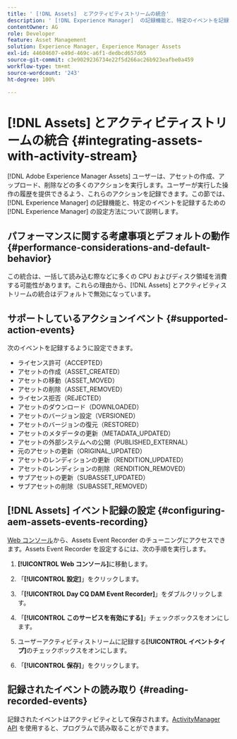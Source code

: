 ```yaml
---
title: ' [!DNL Assets]  とアクティビティストリームの統合'
description: ' [!DNL Experience Manager]  の記録機能と、特定のイベントを記録するための設定方法について説明します。'
contentOwner: AG
role: Developer
feature: Asset Management
solution: Experience Manager, Experience Manager Assets
exl-id: 44604607-e49d-469c-a6f1-dedbcd657d65
source-git-commit: c3e9029236734e22f5d266ac26b923eafbe0a459
workflow-type: tm+mt
source-wordcount: '243'
ht-degree: 100%

---
```


# [!DNL Assets] とアクティビティストリームの統合 {#integrating-assets-with-activity-stream}

[!DNL Adobe Experience Manager Assets] ユーザーは、アセットの作成、アップロード、削除などの多くのアクションを実行します。ユーザーが実行した操作の履歴を提供できるよう、これらのアクションを記録できます。この節では、[!DNL Experience Manager] の記録機能と、特定のイベントを記録するための [!DNL Experience Manager] の設定方法について説明します。

## パフォーマンスに関する考慮事項とデフォルトの動作 {#performance-considerations-and-default-behavior}

この統合は、一括して読み込む際などに多くの CPU およびディスク領域を消費する可能性があります。これらの理由から、[!DNL Assets] とアクティビティストリームの統合はデフォルトで無効になっています。

## サポートしているアクションイベント {#supported-action-events}

次のイベントを記録するように設定できます。

* ライセンス許可（ACCEPTED）
* アセットの作成（ASSET_CREATED）
* アセットの移動（ASSET_MOVED）
* アセットの削除（ASSET_REMOVED）
* ライセンス拒否（REJECTED）
* アセットのダウンロード（DOWNLOADED）
* アセットのバージョン設定（VERSIONED）
* アセットのバージョンの復元（RESTORED）
* アセットのメタデータの更新（METADATA_UPDATED）
* アセットの外部システムへの公開（PUBLISHED_EXTERNAL）
* 元のアセットの更新（ORIGINAL_UPDATED）
* アセットのレンディションの更新（RENDITION_UPDATED）
* アセットのレンディションの削除（RENDITION_REMOVED）
* サブアセットの更新（SUBASSET_UPDATED）
* サブアセットの削除（SUBASSET_REMOVED）

## [!DNL Assets] イベント記録の設定 {#configuring-aem-assets-events-recording}

[Web コンソール](/help/sites-deploying/configuring-osgi.md)から、Assets Event Recorder のチューニングにアクセスできます。Assets Event Recorder を設定するには、次の手順を実行します。

1. **[!UICONTROL Web コンソール]**&#x200B;に移動します。

1. 「**[!UICONTROL 設定]**」をクリックします。

1. 「**[!UICONTROL Day CQ DAM Event Recorder]**」をダブルクリックします。

1. 「**[!UICONTROL このサービスを有効にする]**」チェックボックスをオンにします。

1. ユーザーアクティビティストリームに記録する&#x200B;**[!UICONTROL イベントタイプ]**&#x200B;のチェックボックスをオンにします。

1. 「**[!UICONTROL 保存]**」をクリックします。

## 記録されたイベントの読み取り {#reading-recorded-events}

記録されたイベントはアクティビティとして保存されます。[ActivityManager API](https://developer.adobe.com/experience-manager/reference-materials/6-5/javadoc/com/adobe/granite/activitystreams/ActivityManager.html) を使用すると、プログラムで読み取ることができます。
